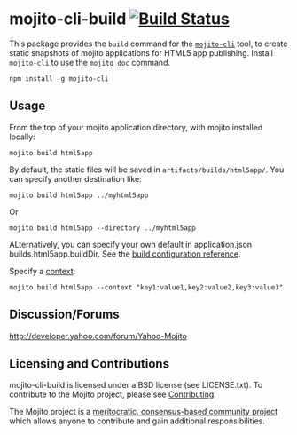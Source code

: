 mojito-cli-build [![Build Status](https://travis-ci.org/yahoo/mojito-cli-build.png)](https://travis-ci.org/yahoo/mojito-cli-build)
==========

This package provides the `build` command for the [`mojito-cli`](https://github.com/yahoo/mojito-cli) tool, to create static snapshots of mojito applications for HTML5 app publishing. Install `mojito-cli` to use the `mojito doc` command.

    npm install -g mojito-cli

Usage
-----

From the top of your mojito application directory, with mojito installed locally:

    mojito build html5app

By default, the static files will be saved in `artifacts/builds/html5app/`. You can specify another destination like:

    mojito build html5app ../myhtml5app

Or

    mojito build html5app --directory ../myhtml5app

ALternatively, you can specify your own default in application.json builds.html5app.buildDir. See the [build configuration reference](http://developer.yahoo.com/cocktails/mojito/docs/intro/mojito_configuring.html#builds-object).

Specify a [context](http://developer.yahoo.com/cocktails/mojito/docs/topics/mojito_using_contexts.html):

    mojito build html5app --context "key1:value1,key2:value2,key3:value3"


Discussion/Forums
-----------------

http://developer.yahoo.com/forum/Yahoo-Mojito

Licensing and Contributions
---------------------------

mojito-cli-build is licensed under a BSD license (see LICENSE.txt). To contribute to the Mojito project, please see [Contributing](https://github.com/yahoo/mojito/wiki/Contributing-Code-to-Mojito).

The Mojito project is a [meritocratic, consensus-based community project](https://github.com/yahoo/mojito/wiki/Governance-Model) which allows anyone to contribute and gain additional responsibilities.
